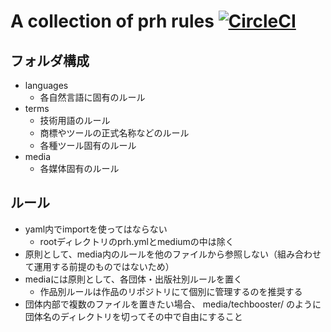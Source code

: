 # A collection of prh rules [![CircleCI](https://circleci.com/gh/prh/rules.svg?style=svg)](https://circleci.com/gh/prh/rules)

## フォルダ構成

* languages
    * 各自然言語に固有のルール
* terms
    * 技術用語のルール
    * 商標やツールの正式名称などのルール
    * 各種ツール固有のルール
* media
    * 各媒体固有のルール

## ルール

* yaml内でimportを使ってはならない
    * rootディレクトリのprh.ymlとmediumの中は除く
* 原則として、media内のルールを他のファイルから参照しない（組み合わせて運用する前提のものではないため）
* mediaには原則として、各団体・出版社別ルールを置く
    * 作品別ルールは作品のリポジトリにて個別に管理するのを推奨する
* 団体内部で複数のファイルを置きたい場合、 media/techbooster/ のように団体名のディレクトリを切ってその中で自由にすること
